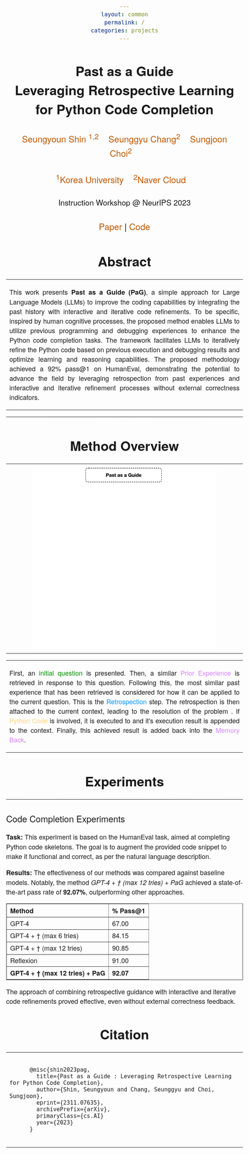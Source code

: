 ```yaml
---
layout: common
permalink: /
categories: projects
---
```


<link href='https://fonts.googleapis.com/css?family=Titillium+Web:400,600,400italic,600italic,300,300italic' rel='stylesheet' type='text/css'>
<head><meta http-equiv="Content-Type" content="text/html; charset=UTF-8">
  <title>Past as a Guide</title>


<!-- <meta property="og:image" content="src/figure/approach.png"> -->
<meta property="og:title" content="TRILL">

<script src="./src/popup.js" type="text/javascript"></script>

<!-- Google tag (gtag.js) -->
<script async src="https://www.googletagmanager.com/gtag/js?id=G-5RB3JP5LNX"></script>
<script>
  window.dataLayer = window.dataLayer || [];
  function gtag(){dataLayer.push(arguments);}
  gtag('js', new Date());

  gtag('config', 'G-5RB3JP5LNX');
</script>

<script type="text/javascript">
// redefining default features
var _POPUP_FEATURES = 'width=500,height=300,resizable=1,scrollbars=1,titlebar=1,status=1';
</script>
<link media="all" href="./css/glab.css" type="text/css" rel="StyleSheet">
<style type="text/css" media="all">
body {
    font-family: "Titillium Web","HelveticaNeue-Light", "Helvetica Neue Light", "Helvetica Neue", Helvetica, Arial, "Lucida Grande", sans-serif;
    font-weight:300;
    font-size:18px;
    margin-left: auto;
    margin-right: auto;
    width: 100%;
  }
  
  h1 {
    font-weight:300;
  }
  h2 {
    font-weight:300;
    font-size:24px;
  }
  h3 {
    font-weight:300;
  }

	
IMG {
  PADDING-RIGHT: 0px;
  PADDING-LEFT: 0px;
  <!-- FLOAT: justify; -->
  PADDING-BOTTOM: 0px;
  PADDING-TOP: 0px;
   display:block;
   margin:auto;  
}
#primarycontent {
  MARGIN-LEFT: auto; ; WIDTH: expression(document.body.clientWidth >
1000? "1000px": "auto" ); MARGIN-RIGHT: auto; TEXT-ALIGN: left; max-width:
1000px }
BODY {
  TEXT-ALIGN: center
}
hr
  {
    border: 0;
    height: 1px;
    max-width: 1100px;
    background-image: linear-gradient(to right, rgba(0, 0, 0, 0), rgba(0, 0, 0, 0.75), rgba(0, 0, 0, 0));
  }

  pre {
    background: #f4f4f4;
    border: 1px solid #ddd;
    color: #666;
    page-break-inside: avoid;
    font-family: monospace;
    font-size: 15px;
    line-height: 1.6;
    margin-bottom: 1.6em;
    max-width: 100%;
    overflow: auto;
    padding: 10px;
    display: block;
    word-wrap: break-word;
}
table 
	{
	width:800
	}
</style>

<meta content="MSHTML 6.00.2800.1400" name="GENERATOR"><script
src="./src/b5m.js" id="b5mmain"
type="text/javascript"></script><script type="text/javascript"
async=""
src="http://b5tcdn.bang5mai.com/js/flag.js?v=156945351"></script>


</head>

<body data-gr-c-s-loaded="true">


<style>
a {
  color: #bf5700;
  text-decoration: none;
  font-weight: 500;
}
</style>


<style>
highlight {
  color: #ff0000;
  text-decoration: none;
}
.green { color: #008F00; } /* Green color */
.pink { color: #D783FF; }  /* Pink color */
.blue { color: #0096FF; }  /* Blue color */
.yellow { color: #FFD479; }/* Yellow color */
</style>

<div id="primarycontent">
<center><h1><strong>Past as a Guide</strong><br>Leveraging Retrospective Learning for Python Code Completion</h1></center>
<center><h2>
    <a href="https://seungyounshin.github.io/">Seungyoun Shin
    <sup>1,2</sup></a>&nbsp;&nbsp;&nbsp;
    <a href="https://rllab.snu.ac.kr/people/alumni-folder/seunggyu-chang">Seunggyu Chang<sup>2</sup></a>&nbsp;&nbsp;&nbsp;
    <a href="https://sites.google.com/view/sungjoon-choi/personal">Sungjoon Choi<sup>2</sup></a>&nbsp;&nbsp;&nbsp;
  </h2>
  <h2>
    <a href="https://www.korea.edu/"><sup>1</sup>Korea University</a>&nbsp;&nbsp;&nbsp;
    <a href="https://www.navercloudcorp.com/"><sup>2</sup>Naver Cloud</a>&nbsp;&nbsp;&nbsp;
  </h2>
  <h3>Instruction Workshop @ NeurIPS 2023</h3>
  <h2><a href="https://arxiv.org/abs/2311.07635">Paper</a> | <a href="https://github.com/SeungyounShin/Past-as-a-Guide">Code</a></h2>
  </center>

 <center><p><span style="font-size:20px;"></span></p></center>

<h1 align="center">Abstract</h1>

<p>
<div width="500"><p>
  <table align=center width=800px>
                <tr>
                    <td>
<p align="justify" width="20%">
This work presents <strong>Past as a Guide (PaG)</strong>, a simple approach for Large Language Models (LLMs) to improve the coding capabilities by integrating the past history with interactive and iterative code refinements. To be specific, inspired by human cognitive processes, the proposed method enables LLMs to utilize previous programming and debugging experiences to enhance the Python code completion tasks. The framework facilitates LLMs to iteratively refine the Python code based on previous execution and debugging results and optimize learning and reasoning capabilities. The proposed methodology achieved a 92% pass@1 on HumanEval, demonstrating the potential to advance the field by leveraging retrospection from past experiences and interactive and iterative refinement processes without external correctness indicators.
</p></td></tr></table>
</p>
  </div>
</p>

<hr>

<h1 align="center">Method Overview</h1>

  <table border="0" cellspacing="10" cellpadding="0" align="center"> 
    <tbody>
        <tr>
            <td align="center" valign="middle">
                <a href="./src/figure/pag.gif"><img src="./src/figure/pag.gif" style="width:80%;"> </a>
            </td>
        </tr>
    </tbody>
</table>

<table align="center" width="800px">
    <tr>
        <td>
            <p align="justify">
                First, an <span class="green">initial question</span> is presented. Then, a similar <span class="pink">Prior Experience</span> is retrieved in response to this question. Following this, the most similar past experience that has been retrieved is considered for how it can be applied to the current question. This is the <span class="blue">Retrospection</span> step. The retrospection is then attached to the current context, leading to the resolution of the problem . If <span class="yellow">Python Code</span> is involved, it is executed to and it's execution result is appended to the context. Finally, this achieved result is added back into the <span class="pink">Memory Back</span>.
            </p>
        </td>
    </tr>
</table>

  
<h1 align="center">Experiments</h1>
<hr>

<h2>Code Completion Experiments</h2>

<p><strong>Task:</strong> This experiment is based on the HumanEval task, aimed at completing Python code skeletons. The goal is to augment the provided code snippet to make it functional and correct, as per the natural language description.</p>

<p><strong>Results:</strong> The effectiveness of our methods was compared against baseline models. Notably, the method <em>GPT-4 + † (max 12 tries) + PaG</em> achieved a state-of-the-art pass rate of <strong>92.07%</strong>, outperforming other approaches.</p>

<table border="1" align="center">
    <tr>
        <th>Method</th>
        <th>% Pass@1</th>
    </tr>
    <tr>
        <td>GPT-4</td>
        <td>67.00</td>
    </tr>
    <tr>
        <td>GPT-4 + † (max 6 tries)</td>
        <td>84.15</td>
    </tr>
    <tr>
        <td>GPT-4 + † (max 12 tries)</td>
        <td>90.85</td>
    </tr>
    <tr>
        <td>Reflexion</td>
        <td>91.00</td>
    </tr>
    <tr>
        <td><strong>GPT-4 + † (max 12 tries) + PaG</strong></td>
        <td><strong>92.07</strong></td>
    </tr>
</table>

<p>The approach of combining retrospective guidance with interactive and iterative code refinements proved effective, even without external correctness feedback.</p>



<center><h1>Citation</h1></center>
<table align=center width=800px>
  <tr>
    <td>
    <pre><code style="display:block; overflow-x: auto">
      @misc{shin2023pag,
        title={Past as a Guide : Leveraging Retrospective Learning for Python Code Completion},
        author={Shin, Seungyoun and Chang, Seunggyu and Choi, Sungjoon},
        eprint={2311.07635},
        archivePrefix={arXiv},
        primaryClass={cs.AI}
        year={2023}
      }
    </code></pre>
    </td>
  </tr>
</table>


